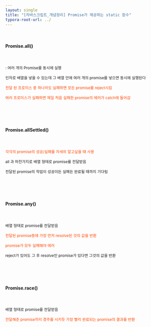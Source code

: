 ```yaml
---
layout: single
title: "[자바스크립트_개념정리] Promise가 제공하는 static 함수"
typora-root-url: ../
---
```




<br>

#### Promise.all()

<br>

<span style="font-size:85%">: 여러 개의 Promise를 동시에 실행</span>

<span style="font-size:85%">인자로 배열을 넣을 수 있는데 그 배열 안에 여러 개의 promise를 넣으면 동시에 실행된다</span>

<span style="font-size:85%; color:orangered">전달 된 프로미스 중 하나라도 실패하면 모든 promise를 reject시킴</span>

<span style="font-size:85%; color:orangered">여러 프로미스가 실패하면 제일 처음 실패한 promise의 에러가 catch에 들어감</span>

<br>

<br>

<br>

#### Promise.allSettled()

<br>

<span style="font-size:85%; color:orangered">각각의 promise의 성공/실패를 자세히 알고싶을 때 사용</span>

<span style="font-size:85%">all 과 마찬가지로 배열 형태로 promise를 전달받음</span>

<span style="font-size:85%">전달된 promise의 작업이 성공이든 실패든 완료될 때까지 기다림</span>

<br>

<br>

<br>

#### Promise.any()

<br>

<span style="font-size:85%">배열 형태로 promise를 전달받음</span>

<span style="font-size:85%; color:orangered">전달된 promise중에 가장 먼저 resolve된 것의 값을 반환</span>

<span style="font-size:85%; color:orangered">promise가 모두 실패해야 에러</span>

<span style="font-size:85%">reject가 있어도 그 후 resolve인 promise가 있다면 그것의 값을 반환</span>

<br>

<br>

<br>

#### Promise.race()

<br>

<span style="font-size:85%"> 배열 형태로 promise를 전달받음</span>

<span style="font-size:85%; color:orangered">전달해준 promise끼리 경주를 시키듯 가장 빨리 완료되는 promise의 결과를 반환</span>

<br>

<br>

